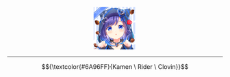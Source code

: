 <p align="center">
  <img src="https://github.com/Minecube1510/s4mpl3_m3m0ry/blob/main/btc_img/ff06_CloTriEld.png", width="100">
</p>

---

$${\textcolor{#6A96FF}{Kamen \ Rider \ Clovin}}$$
